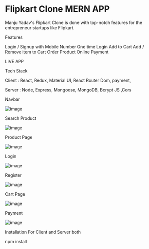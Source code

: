 <h1>Flipkart Clone MERN APP</h1>

Manju Yadav's Flipkart Clone is done with top-notch features for the entrepreneur startups like Flipkart.

Features

Login / Signup with Mobile Number
One time Login 
Add to Cart
Add / Remove item to Cart
Order Product
Online Payment


LIVE APP

Tech Stack

Client :   React, Redux, Material UI,  React Router Dom, payment,

Server :  Node, Express, Mongoose, MongoDB,  Bcrypt JS ,Cors

Navbar 

![image](https://github.com/manju145/Flipcard/assets/110039298/b9222b0b-006a-4343-a9b4-e87e563db12c)

Search Product

![image](https://github.com/manju145/Flipcard/assets/110039298/71fffba1-1988-4d84-9eb7-283be4dfdb24)

Product Page

![image](https://github.com/manju145/Flipcard/assets/110039298/e059e1eb-ec1f-4e67-aa04-32254ebae35a)

Login

![image](https://github.com/manju145/Flipcard/assets/110039298/7f16f203-047b-42a1-82c5-771d367f517a)

Register

![image](https://github.com/manju145/Flipcard/assets/110039298/9c21319a-4098-46b2-9215-5905f2c2094f)


Cart Page

![image](https://github.com/manju145/Flipcard/assets/110039298/f792b2c5-aee9-4ebd-8a7c-c827f82108a5)

Payment 

![image](https://github.com/manju145/Flipcard/assets/110039298/fa72fe6d-cbf9-477a-bfb4-b5c3455f11c3)


Installation
For Client and Server both

  npm install



